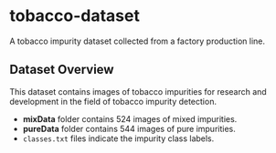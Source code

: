 # tobacco-dataset

A tobacco impurity dataset collected from a factory production line.

## Dataset Overview

This dataset contains images of tobacco impurities for research and development in the field of tobacco impurity detection.

- **mixData** folder contains 524 images of mixed impurities.
- **pureData** folder contains 544 images of pure impurities.
- `classes.txt` files indicate the impurity class labels.
